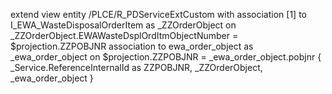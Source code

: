 extend view entity /PLCE/R_PDServiceExtCustom with
association [1] to I_EWA_WasteDisposalOrderItem as _ZZOrderObject on _ZZOrderObject.EWAWasteDsplOrdItmObjectNumber = $projection.ZZPOBJNR
association to ewa_order_object as _ewa_order_object on $projection.ZZPOBJNR = _ewa_order_object.pobjnr 
{
  _Service.ReferenceInternalId as ZZPOBJNR,
  _ZZOrderObject,
  _ewa_order_object
}
